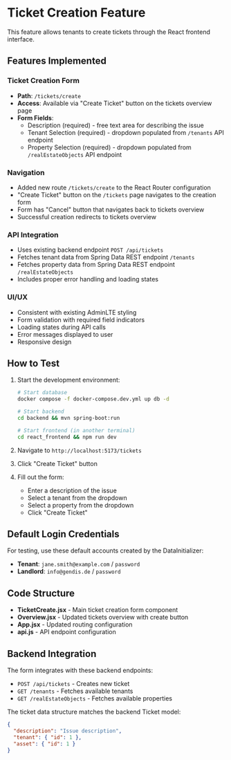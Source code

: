 # Ticket Creation Feature

This feature allows tenants to create tickets through the React frontend interface.

## Features Implemented

### Ticket Creation Form
- **Path**: `/tickets/create` 
- **Access**: Available via "Create Ticket" button on the tickets overview page
- **Form Fields**:
  - Description (required) - free text area for describing the issue
  - Tenant Selection (required) - dropdown populated from `/tenants` API endpoint
  - Property Selection (required) - dropdown populated from `/realEstateObjects` API endpoint

### Navigation
- Added new route `/tickets/create` to the React Router configuration
- "Create Ticket" button on the `/tickets` page navigates to the creation form
- Form has "Cancel" button that navigates back to tickets overview
- Successful creation redirects to tickets overview

### API Integration
- Uses existing backend endpoint `POST /api/tickets`
- Fetches tenant data from Spring Data REST endpoint `/tenants`
- Fetches property data from Spring Data REST endpoint `/realEstateObjects`
- Includes proper error handling and loading states

### UI/UX
- Consistent with existing AdminLTE styling
- Form validation with required field indicators
- Loading states during API calls
- Error messages displayed to user
- Responsive design

## How to Test

1. Start the development environment:
   ```bash
   # Start database
   docker compose -f docker-compose.dev.yml up db -d
   
   # Start backend
   cd backend && mvn spring-boot:run
   
   # Start frontend (in another terminal)
   cd react_frontend && npm run dev
   ```

2. Navigate to `http://localhost:5173/tickets`

3. Click "Create Ticket" button

4. Fill out the form:
   - Enter a description of the issue
   - Select a tenant from the dropdown
   - Select a property from the dropdown
   - Click "Create Ticket"

## Default Login Credentials

For testing, use these default accounts created by the DataInitializer:

- **Tenant**: `jane.smith@example.com` / `password`
- **Landlord**: `info@gendis.de` / `password`

## Code Structure

- **TicketCreate.jsx** - Main ticket creation form component
- **Overview.jsx** - Updated tickets overview with create button
- **App.jsx** - Updated routing configuration
- **api.js** - API endpoint configuration

## Backend Integration

The form integrates with these backend endpoints:

- `POST /api/tickets` - Creates new ticket
- `GET /tenants` - Fetches available tenants
- `GET /realEstateObjects` - Fetches available properties

The ticket data structure matches the backend Ticket model:
```json
{
  "description": "Issue description",
  "tenant": { "id": 1 },
  "asset": { "id": 1 }
}
```